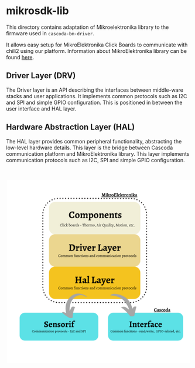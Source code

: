 # mikrosdk-lib

This directory contains adaptation of Mikroelektronika library to the firmware used in ``cascoda-bm-driver``. 

It allows easy setup for MikroElektronika Click Boards to communicate with chili2 using our platform. Information about MikroElektronika library can be found [here](https://github.com/MikroElektronika/mikrosdk_v2).

## Driver Layer (DRV)
The Driver layer is an API describing the interfaces between middle-ware stacks and user applications. It implements common protocols such as I2C and SPI and simple GPIO configuration. This is positioned in between the user interface and HAL layer.

## Hardware Abstraction Layer  (HAL)
The HAL layer provides common peripheral functionality, abstracting the low-level hardware details. This layer is the bridge between Cascoda communication platform and MikroElektronika library. This layer implements communication protocols such as I2C, SPI and simple GPIO configuration.

<br/>

<p align="center">
<img src = "./flow-chart.png" alt="flow-chart" width="500">
</p>
